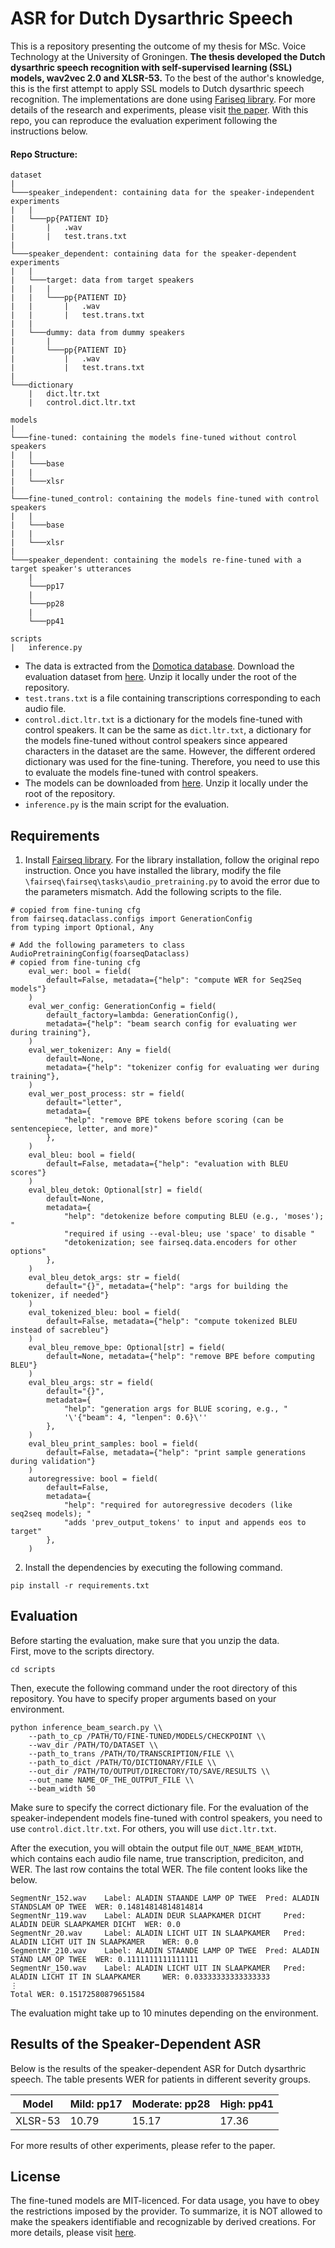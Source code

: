 # ASR for Dutch Dysarthric Speech
This is a repository presenting the outcome of my thesis for MSc. Voice Technology at the University of Groningen. **The thesis developed the Dutch dysarthric speech recognition with self-supervised learning (SSL) models, wav2vec 2.0 and XLSR-53.** To the best of the author's knowledge, this is the first attempt to apply SSL models to Dutch dysarthric speech recognition. The implementations are done using [Fariseq library](https://github.com/facebookresearch/fairseq). For more details of the research and experiments, please visit [the paper](https://drive.google.com/file/d/1gTAvqHXdKr5UFmckCnDWkS3g3vhHrrlc/view?usp=sharing). With this repo, you can reproduce the evaluation experiment following the instructions below.

#### Repo Structure:

```
dataset 
|
└───speaker_independent: containing data for the speaker-independent experiments
|	|
|	└───pp{PATIENT ID}
|		|	.wav
|		|	test.trans.txt    
|	
└───speaker_dependent: containing data for the speaker-dependent experiments
|	| 
|	└───target: data from target speakers
|	|	|
|	|	└───pp{PATIENT ID}
|	|		|	.wav
|	|		|	test.trans.txt
|	|
|	└───dummy: data from dummy speakers
|		|
|		└───pp{PATIENT ID}
|			|	.wav
|			|	test.trans.txt
|
└───dictionary
	|	dict.ltr.txt
	|	control.dict.ltr.txt

models
|
└───fine-tuned: containing the models fine-tuned without control speakers
|	|
|	└───base
|	|
|	└───xlsr
|
└───fine-tuned_control: containing the models fine-tuned with control speakers
|	|
|	└───base
|	|
|	└───xlsr
|
└───speaker_dependent: containing the models re-fine-tuned with a target speaker's utterances
	|
	└───pp17
	|
	└───pp28
	|
	└───pp41

scripts
|	inference.py
```

- The data is extracted from the [Domotica database](https://www.esat.kuleuven.be/psi/spraak/downloads/). Download the evaluation dataset from [here](https://drive.google.com/file/d/1sTwuLjvZLWidG__cZbXhPXFztZd17SUr/view?usp=sharing). Unzip it locally under the root of the repository.
- `test.trans.txt` is a file containing transcriptions corresponding to each audio file.
- `control.dict.ltr.txt` is a dictionary for the models fine-tuned with control speakers. It can be the same as `dict.ltr.txt`, a dictionary for the models fine-tuned without control speakers since appeared characters in the dataset are the same. However, the different ordered dictionary was used for the fine-tuning. Therefore, you need to use this to evaluate the models fine-tuned with control speakers.
- The models can be downloaded from [here](https://huggingface.co/sabizushi/duth_dysarthric_speech_asr). Unzip it locally under the root of the repository.
- `inference.py` is the main script for the evaluation.

## Requirements
1. Install [Fairseq library](https://github.com/facebookresearch/fairseq). For the library installation, follow the original repo instruction.
Once you have installed the library, modify the file `\fairseq\fairseq\tasks\audio_pretraining.py` to avoid the error due to the parameters mismatch. Add the following scripts to the file.

```
# copied from fine-tuning cfg
from fairseq.dataclass.configs import GenerationConfig
from typing import Optional, Any

# Add the following parameters to class AudioPretrainingConfig(foarseqDataclass)
# copied from fine-tuning cfg
    eval_wer: bool = field(
        default=False, metadata={"help": "compute WER for Seq2Seq models"}
    )
    eval_wer_config: GenerationConfig = field(
        default_factory=lambda: GenerationConfig(),
        metadata={"help": "beam search config for evaluating wer during training"},
    )
    eval_wer_tokenizer: Any = field(
        default=None,
        metadata={"help": "tokenizer config for evaluating wer during training"},
    )
    eval_wer_post_process: str = field(
        default="letter",
        metadata={
            "help": "remove BPE tokens before scoring (can be sentencepiece, letter, and more)"
        },
    )
    eval_bleu: bool = field(
        default=False, metadata={"help": "evaluation with BLEU scores"}
    )
    eval_bleu_detok: Optional[str] = field(
        default=None,
        metadata={
            "help": "detokenize before computing BLEU (e.g., 'moses'); "
            "required if using --eval-bleu; use 'space' to disable "
            "detokenization; see fairseq.data.encoders for other options"
        },
    )
    eval_bleu_detok_args: str = field(
        default="{}", metadata={"help": "args for building the tokenizer, if needed"}
    )
    eval_tokenized_bleu: bool = field(
        default=False, metadata={"help": "compute tokenized BLEU instead of sacrebleu"}
    )
    eval_bleu_remove_bpe: Optional[str] = field(
        default=None, metadata={"help": "remove BPE before computing BLEU"}
    )
    eval_bleu_args: str = field(
        default="{}",
        metadata={
            "help": "generation args for BLUE scoring, e.g., "
            '\'{"beam": 4, "lenpen": 0.6}\''
        },
    )
    eval_bleu_print_samples: bool = field(
        default=False, metadata={"help": "print sample generations during validation"}
    )
    autoregressive: bool = field(
        default=False,
        metadata={
            "help": "required for autoregressive decoders (like seq2seq models); "
            "adds 'prev_output_tokens' to input and appends eos to target"
        },
    )
```

2. Install the dependencies by executing the following command.
```
pip install -r requirements.txt

```
## Evaluation
Before starting the evaluation, make sure that you unzip the data.\
First, move to the scripts directory.
```
cd scripts
```
Then, execute the following command under the root directory of this repository. You have to specify proper arguments based on your environment.
```
python inference_beam_search.py \\
	--path_to_cp /PATH/TO/FINE-TUNED/MODELS/CHECKPOINT \\ 
	--wav_dir /PATH/TO/DATASET \\
	--path_to_trans /PATH/TO/TRANSCRIPTION/FILE \\
	--path_to_dict /PATH/TO/DICTIONARY/FILE \\
	--out_dir /PATH/TO/OUTPUT/DIRECTORY/TO/SAVE/RESULTS \\
	--out_name NAME_OF_THE_OUTPUT_FILE \\
	--beam_width 50
```
Make sure to specify the correct dictionary file. For the evaluation of the speaker-independent models fine-tuned with control speakers, you need to use `control.dict.ltr.txt`. For others, you will use `dict.ltr.txt`.

After the execution, you will obtain the output file `OUT_NAME_BEAM_WIDTH`, which contains each audio file name, true transcription, prediciton, and WER. The last row contains the total WER. The file content looks like the below.
```
SegmentNr_152.wav	 Label: ALADIN STAANDE LAMP OP TWEE	 Pred: ALADIN STANDSLAM OP TWEE	 WER: 0.14814814814814814
SegmentNr_119.wav	 Label: ALADIN DEUR SLAAPKAMER DICHT	 Pred: ALADIN DEUR SLAAPKAMER DICHT	 WER: 0.0
SegmentNr_20.wav	 Label: ALADIN LICHT UIT IN SLAAPKAMER	 Pred: ALADIN LICHT UIT IN SLAAPKAMER	 WER: 0.0
SegmentNr_210.wav	 Label: ALADIN STAANDE LAMP OP TWEE	 Pred: ALADIN STAND LAM OP TWEE	 WER: 0.1111111111111111
SegmentNr_150.wav	 Label: ALADIN LICHT UIT IN SLAAPKAMER	 Pred: ALADIN LICHT IT IN SLAAPKAMER	 WER: 0.03333333333333333
⋮
Total WER: 0.15172580879651584 

```
The evaluation might take up to 10 minutes depending on the environment.

## Results of the Speaker-Dependent ASR
Below is the results of the speaker-dependent ASR for Dutch dysarthric speech. The table presents WER for patients in different severity groups.

| Model | Mild: pp17 | Moderate: pp28 | High: pp41 |
|-------|------|-----------|------|
| XLSR-53 | 10.79 |  15.17  | 17.36 |

For more results of other experiments, please refer to the paper. 

## License
The fine-tuned models are MIT-licenced. For data usage, you have to obey the restrictions imposed by the provider. To summarize, it is NOT allowed to make the speakers identifiable and recognizable by derived creations. For more details, please visit [here](https://www.esat.kuleuven.be/psi/spraak/downloads/).


